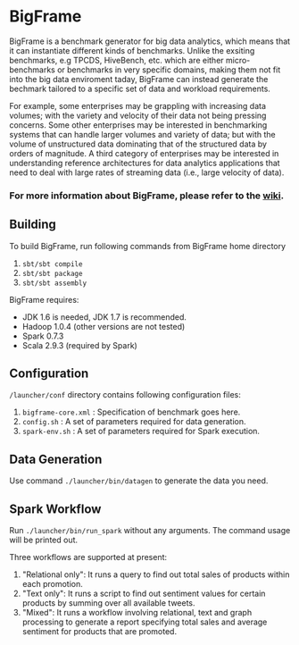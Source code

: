 BigFrame
========

BigFrame is a benchmark generator for big data analytics, which means that it can instantiate different kinds of benchmarks.
Unlike the exsiting benchmarks, e.g TPCDS, HiveBench, etc. which are either micro-benchmarks or benchmarks in 
very specific domains, making them not fit into the big data enviroment taday, BigFrame can instead generate the 
bechmark tailored to a specific set of data and workload requirements.
 
For example, some enterprises may be grappling with increasing data volumes; with the variety and velocity of their 
data not being pressing concerns. Some other enterprises may be interested in benchmarking systems that can handle 
larger volumes and variety of data; but with the volume of unstructured data dominating that of the structured data 
by orders of magnitude. A third category of enterprises may be interested in understanding reference architectures 
for data analytics applications that need to deal with large rates of streaming data (i.e., large velocity of data).

### For more information about BigFrame, please refer to the [wiki](https://github.com/bigframeteam/BigFrame/wiki).

Building
--------

To build BigFrame, run following commands from BigFrame home directory

1. `sbt/sbt compile`
2. `sbt/sbt package`
3. `sbt/sbt assembly`

BigFrame requires:
* JDK 1.6 is needed, JDK 1.7 is recommended.
* Hadoop 1.0.4 (other versions are not tested)
* Spark 0.7.3
* Scala 2.9.3 (required by Spark)


Configuration
--------

`/launcher/conf` directory contains following configuration files:

1. `bigframe-core.xml` : Specification of benchmark goes here. 
2. `config.sh` : A set of parameters required for data generation.
3. `spark-env.sh` : A set of parameters required for Spark execution.

Data Generation
--------

Use command `./launcher/bin/datagen` to generate the data you need.


Spark Workflow
--------

Run `./launcher/bin/run_spark` without any arguments. The command usage will be printed out.

Three workflows are supported at present:

1. "Relational only": It runs a query to find out total sales of products within each promotion.
2. "Text only": It runs a script to find out sentiment values for certain products by summing over all available tweets.
3. "Mixed": It runs a workflow involving relational, text and graph processing to generate a report specifying total sales and average sentiment for products that are promoted.
